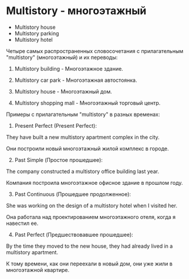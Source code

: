 # Multistory - многоэтажный




- Multistory house
- Multistory parking
- Multistory hotel

Четыре самых распространенных словосочетания с прилагательным "multistory" (многоэтажный) и их переводы:

1. Multistory building - Многоэтажное здание.

2. Multistory car park - Многоэтажная автостоянка.

3. Multistory house - Многоэтажный дом.

4. Multistory shopping mall - Многоэтажный торговый центр.

Примеры с прилагательным "multistory" в разных временах:

1. Present Perfect (Present Perfect):

They have built a new multistory apartment complex in the city.

Они построили новый многоэтажный жилой комплекс в городе.

2. Past Simple (Простое прошедшее):

The company constructed a multistory office building last year.

Компания построила многоэтажное офисное здание в прошлом году.

3. Past Continuous (Прошедшее продолженное):

She was working on the design of a multistory hotel when I visited her.

Она работала над проектированием многоэтажного отеля, когда я навестил ее.

4. Past Perfect (Предшествовавшее прошедшее):

By the time they moved to the new house, they had already lived in a multistory apartment.

К тому времени, как они переехали в новый дом, они уже жили в многоэтажной квартире.